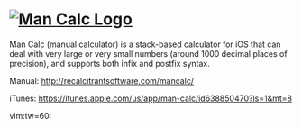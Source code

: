 [![Man Calc Logo](http://recalcitrantsoftware.com/mancalc/logo.png)](http://recalcitrantsoftware.com/mancalc/)
=======

Man Calc (manual calculator) is a stack-based calculator for
iOS that can deal with very large or very small numbers
(around 1000 decimal places of precision), and supports both
infix and postfix syntax.

Manual: http://recalcitrantsoftware.com/mancalc/

iTunes: https://itunes.apple.com/us/app/man-calc/id638850470?ls=1&mt=8

vim:tw=60:
